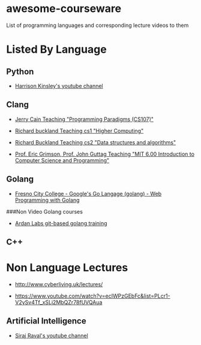# awesome-courseware
List of programming languages and corresponding lecture videos to them


# Listed By Language

## Python
 - [Harrison Kinsley's youtube channel](https://www.youtube.com/user/sentdex)

## Clang

 - [Jerry Cain Teaching "Programming Paradigms (CS107)"](https://www.youtube.com/playlist?list=PLD28639E2FFC4B86A)

 - [Richard buckland Teaching cs1 "Higher Computing"](https://www.youtube.com/watch?v=hE7l6Adoiiw&list=PL6B940F08B9773B9F)

 - [Richard Buckland Teaching cs2 "Data structures and algorithms"](https://www.youtube.com/watch?v=RpRRUQFbePU&list=PLE621E25B3BF8B9D1)

 - [Prof. Eric Grimson, Prof. John Guttag Teaching "MIT 6.00 Introduction to Computer Science and Programming"](https://www.youtube.com/playlist?list=PL4C4720A6F225E074)

## Golang
 - [Fresno City College - Google's Go Langage (golang) - Web Programming with Golang](https://www.youtube.com/playlist?list=PLSak_q1UXfPqOSPQ9Y_1pwQW57g3tRz1m)

###Non Video Golang courses
 - [Ardan Labs git-based golang training](https://github.com/ardanlabs/gotraining)

## C++

# Non Language Lectures

 - http://www.cyberliving.uk/lectures/

 - https://www.youtube.com/watch?v=ecIWPzGEbFc&list=PLcr1-V2ySv4Tf_xSLj2MbQZr78fUVQAua

## Artificial Intelligence

 - [Siraj Raval's youtube channel](https://www.youtube.com/channel/UCWN3xxRkmTPmbKwht9FuE5A)


